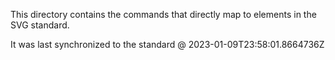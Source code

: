 This directory contains the commands that directly map to elements in the SVG standard.

It was last synchronized to the standard @ 2023-01-09T23:58:01.8664736Z
